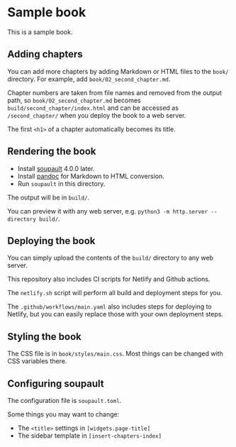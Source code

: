 # Sample book

This is a sample book.

## Adding chapters

You can add more chapters by adding Markdown or HTML files to the `book/` directory.
For example, add `book/02_second_chapter.md`.

Chapter numbers are taken from file names and removed from the output path,
so `book/02_second_chapter.md` becomes `build/second_chapter/index.html`
and can be accessed as `/second_chapter/` when you deploy the book to a web server.

The first `<h1>` of a chapter automatically becomes its title.

## Rendering the book

* Install [soupault](https://soupault.app) 4.0.0 later. 
* Install [pandoc](https://pandoc.org) for Markdown to HTML conversion.
* Run `soupault` in this directory.

The output will be in `build/`.

You can preview it with any web server, e.g. `python3 -m http.server --directory build/`.

## Deploying the book

You can simply upload the contents of the `build/` directory to any web server.

This repository also includes CI scripts for Netlify and Github actions.

The `netlify.sh` script will perform all build and deployment steps for you.

The `.github/workflows/main.yaml` also includes steps for deploying to Netlify, but you can easily replace
those with your own deployment steps.

## Styling the book

The CSS file is in `book/styles/main.css`. Most things can be changed with CSS variables there.

## Configuring soupault

The configuration file is `soupault.toml`.

Some things you may want to change:

* The `<title>` settings in `[widgets.page-title]`
* The sidebar template in `[insert-chapters-index]`
